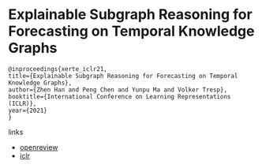 # Explainable Subgraph Reasoning for Forecasting on Temporal Knowledge Graphs

```
@inproceedings{xerte_iclr21,
title={Explainable Subgraph Reasoning for Forecasting on Temporal Knowledge Graphs},
author={Zhen Han and Peng Chen and Yunpu Ma and Volker Tresp},
booktitle={International Conference on Learning Representations (ICLR)},
year={2021}
}
```

links
- [openreview](https://openreview.net/forum?id=pGIHq1m7PU)
- [iclr](https://iclr.cc/virtual/2021/poster/3378)
